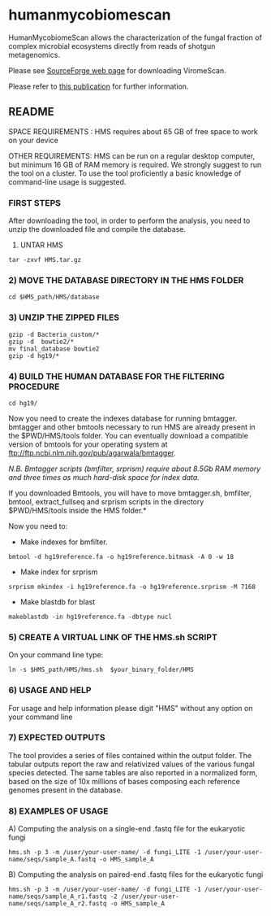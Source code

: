 # humanmycobiomescan
HumanMycobiomeScan allows the characterization of the fungal fraction of complex microbial ecosystems directly from reads of shotgun metagenomics.

Please see [SourceForge web page](https://sourceforge.net/projects/hmscan) for downloading ViromeScan.

Please refer to [this publication](https://doi.org/10.1186/s12864-019-5883-y) for further information.


## README

SPACE REQUIREMENTS : HMS requires about 65 GB of free space to work on your device

OTHER  REQUIREMENTS: HMS can be run on a regular desktop computer, but minimum 16 GB of RAM memory is required. We strongly suggest to run the tool on a cluster. To use the tool proficiently a basic knowledge of command-line usage is suggested.

### FIRST STEPS

After downloading the tool, in order to perform the analysis, you need to unzip the downloaded file and compile the database. 

1) UNTAR HMS
```
tar -zxvf HMS.tar.gz
```
### 2) MOVE THE DATABASE DIRECTORY IN THE HMS FOLDER
```
cd $HMS_path/HMS/database
```
### 3) UNZIP THE ZIPPED FILES
```
gzip -d Bacteria_custom/*
gzip -d  bowtie2/*
mv final_database bowtie2
gzip -d hg19/*
```
### 4) BUILD THE HUMAN DATABASE FOR THE FILTERING PROCEDURE
```
cd hg19/
```
Now you need to create the indexes database for running bmtagger. bmtagger and other bmtools necessary to run HMS are already present in the $PWD/HMS/tools folder. You can eventually download a compatible version of bmtools for your operating system at ftp://ftp.ncbi.nlm.nih.gov/pub/agarwala/bmtagger.

*N.B. Bmtagger scripts (bmfilter, srprism) require about 8.5Gb RAM memory and three times as much hard-disk space for index data.*
  
If you downloaded Bmtools, you will have to move bmtagger.sh, bmfilter, bmtool, extract_fullseq and srprism scripts in the directory $PWD/HMS/tools inside the HMS folder.*

Now you need to:
-  Make indexes for bmfilter. 
```
bmtool -d hg19reference.fa -o hg19reference.bitmask -A 0 -w 18
```
- Make index for srprism
```
srprism mkindex -i hg19reference.fa -o hg19reference.srprism -M 7168
```
- Make blastdb for blast
```
makeblastdb -in hg19reference.fa -dbtype nucl
```

### 5) CREATE A VIRTUAL LINK OF THE HMS.sh SCRIPT

On your command line type:
```
ln -s $HMS_path/HMS/hms.sh  $your_binary_folder/HMS
```

### 6) USAGE AND HELP 

For usage and help information please digit "HMS" without any option on your command line


### 7) EXPECTED OUTPUTS

The tool provides a series of files contained within the output folder. The tabular outputs report the raw and relativized values of the various fungal species detected. 
The same tables are also reported in a normalized form, based on the size of 10x millions of bases composing each reference genomes present in the database.


### 8) EXAMPLES OF USAGE

A) Computing the analysis on a single-end .fastq file for the eukaryotic fungi
```
hms.sh -p 3 -m /user/your-user-name/ -d fungi_LITE -1 /user/your-user-name/seqs/sample_A.fastq -o HMS_sample_A 
```
B) Computing the analysis on paired-end .fastq files for the eukaryotic fungi
```
hms.sh -p 3 -m /user/your-user-name/ -d fungi_LITE -1 /user/your-user-name/seqs/sample_A_r1.fastq -2 /user/your-user-name/seqs/sample_A_r2.fastq -o HMS_sample_A
```


